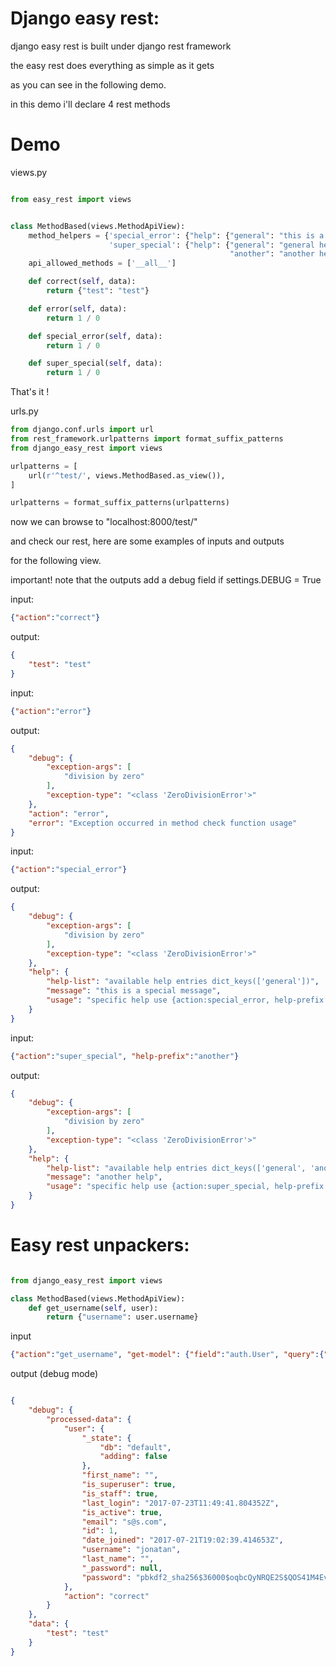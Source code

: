# Django easy rest:

django easy rest is built under django rest framework 

the easy rest does everything as simple as it gets

as you can see in the following demo.

in this demo i'll declare 4 rest methods

# Demo 

views.py

```python

from easy_rest import views


class MethodBased(views.MethodApiView):
    method_helpers = {'special_error': {"help": {"general": "this is a special message"}},
                      'super_special': {"help": {"general": "general help",
                                                 "another": "another help"}}}
    api_allowed_methods = ['__all__']

    def correct(self, data):
        return {"test": "test"}

    def error(self, data):
        return 1 / 0

    def special_error(self, data):
        return 1 / 0

    def super_special(self, data):
        return 1 / 0


```

That's it ! 

urls.py

```python
from django.conf.urls import url
from rest_framework.urlpatterns import format_suffix_patterns
from django_easy_rest import views

urlpatterns = [
    url(r'^test/', views.MethodBased.as_view()),
]

urlpatterns = format_suffix_patterns(urlpatterns)

```


now we can browse to "localhost:8000/test/"

and check our rest, here are some examples of inputs and outputs

for the following view.

important! note that the outputs add a debug field if settings.DEBUG = True 

input:

```json
{"action":"correct"}
```

output:

```json
{
    "test": "test"
}
```

input:

```json
{"action":"error"}
```

output:

```json
{
    "debug": {
        "exception-args": [
            "division by zero"
        ],
        "exception-type": "<class 'ZeroDivisionError'>"
    },
    "action": "error",
    "error": "Exception occurred in method check function usage"
}
```

input:

```json
{"action":"special_error"}
```

output:

```json
{
    "debug": {
        "exception-args": [
            "division by zero"
        ],
        "exception-type": "<class 'ZeroDivisionError'>"
    },
    "help": {
        "help-list": "available help entries dict_keys(['general'])",
        "message": "this is a special message",
        "usage": "specific help use {action:special_error, help-prefix:specific error}"
    }
}
```



input:

```json
{"action":"super_special", "help-prefix":"another"}
```

output:

```json
{
    "debug": {
        "exception-args": [
            "division by zero"
        ],
        "exception-type": "<class 'ZeroDivisionError'>"
    },
    "help": {
        "help-list": "available help entries dict_keys(['general', 'another'])",
        "message": "another help",
        "usage": "specific help use {action:super_special, help-prefix:specific error}"
    }
}
```

# Easy rest unpackers:
```python

from django_easy_rest import views

class MethodBased(views.MethodApiView):
    def get_username(self, user):
        return {"username": user.username}


```

input

```json
{"action":"get_username", "get-model": {"field":"auth.User", "query":{"pk":1}}}
```

output (debug mode)

```json

{
    "debug": {
        "processed-data": {
            "user": {
                "_state": {
                    "db": "default",
                    "adding": false
                },
                "first_name": "",
                "is_superuser": true,
                "is_staff": true,
                "last_login": "2017-07-23T11:49:41.804352Z",
                "is_active": true,
                "email": "s@s.com",
                "id": 1,
                "date_joined": "2017-07-21T19:02:39.414653Z",
                "username": "jonatan",
                "last_name": "",
                "_password": null,
                "password": "pbkdf2_sha256$36000$oqbcQyNRQE2S$QOS41M4EvGkvLZpS4mzlBPA7CftTRuoG3jcQzYL0QvQ="
            },
            "action": "correct"
        }
    },
    "data": {
        "test": "test"
    }
}


```